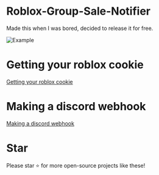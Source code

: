 # Roblox-Group-Sale-Notifier
Made this when I was bored, decided to release it for free.

![Example](https://i.imgur.com/yqeKQD6.png)

# Getting your roblox cookie

[Getting your roblox cookie](https://ro.py.jmk.gg/dev/roblosecurity/)

# Making a discord webhook

[Making a discord webhook](https://www.youtube.com/watch?v=i2j4HBFrgEE)

# Star
Please star ⭐ for more open-source projects like these!
